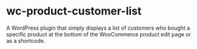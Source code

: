 # wc-product-customer-list
A WordPress plugin that simply displays a list of customers who bought a specific product at the bottom of the WooCommerce product edit page or as a shortcode.
